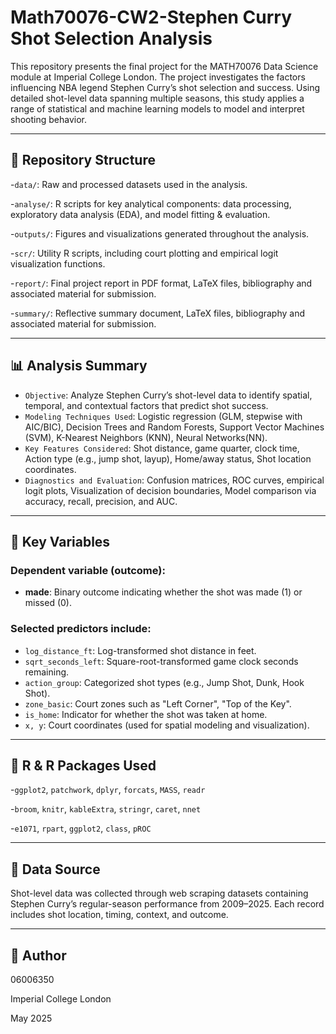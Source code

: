 # Math70076-CW2-Stephen Curry Shot Selection Analysis

This repository presents the final project for the MATH70076 Data Science module at Imperial College London. The project investigates the factors influencing NBA legend Stephen Curry’s shot selection and success. Using detailed shot-level data spanning multiple seasons, this study applies a range of statistical and machine learning models to model and interpret shooting behavior.

---

## 📁 Repository Structure

-`data/`: Raw and processed datasets used in the analysis.

-`analyse/`: R scripts for key analytical components: data processing, exploratory data analysis (EDA), and model fitting & evaluation.

-`outputs/`: Figures and visualizations generated throughout the analysis.

-`scr/`: Utility R scripts, including court plotting and empirical logit visualization functions.

-`report/`: Final project report in PDF format, LaTeX files, bibliography and associated material for submission.

-`summary/`: Reflective summary document, LaTeX files, bibliography and associated material for submission.

---

## 📊 Analysis Summary

- `Objective`: Analyze Stephen Curry’s shot-level data to identify spatial, temporal, and contextual factors that predict shot success.
- `Modeling Techniques Used`: Logistic regression (GLM, stepwise with AIC/BIC), Decision Trees and Random Forests, Support Vector Machines (SVM), K-Nearest Neighbors (KNN), Neural Networks(NN).
- `Key Features Considered`: Shot distance, game quarter, clock time, Action type (e.g., jump shot, layup), Home/away status, Shot location coordinates.
- `Diagnostics and Evaluation`: Confusion matrices, ROC curves, empirical logit plots, Visualization of decision boundaries, Model comparison via accuracy, recall, precision, and AUC.

---

## 📄 Key Variables
### Dependent variable (outcome):
- **made**: Binary outcome indicating whether the shot was made (1) or missed (0).

### Selected predictors include:
- `log_distance_ft`: Log-transformed shot distance in feet.
- `sqrt_seconds_left`: Square-root-transformed game clock seconds remaining.
- `action_group`: Categorized shot types (e.g., Jump Shot, Dunk, Hook Shot).
- `zone_basic`: Court zones such as "Left Corner", "Top of the Key".
- `is_home`: Indicator for whether the shot was taken at home.
- `x, y`: Court coordinates (used for spatial modeling and visualization).

---

## 📄 R & R Packages Used
-`ggplot2`, `patchwork`, `dplyr`, `forcats`, `MASS`, `readr`

-`broom`, `knitr`, `kableExtra`, `stringr`, `caret`, `nnet`

-`e1071`, `rpart`, `ggplot2`, `class`, `pROC`

---

## 📄 Data Source
Shot-level data was collected through web scraping datasets containing Stephen Curry’s regular-season performance from 2009–2025. Each record includes shot location, timing, context, and outcome.

---

## 👤 Author

06006350

Imperial College London 

May 2025






